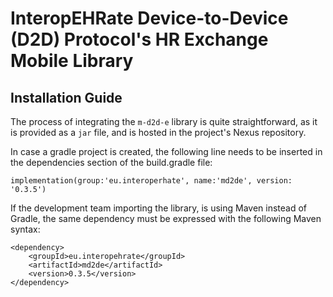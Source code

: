 # InteropEHRate Device-to-Device (D2D) Protocol's HR Exchange Mobile Library

## Installation Guide
The process of integrating the `m-d2d-e` library is quite straightforward, as it is provided as a `jar` file, and is hosted in the project's Nexus repository. 

In case a gradle project is created, the following line needs to be inserted in the dependencies section of the build.gradle file:
```
implementation(group:'eu.interoperhate', name:'md2de', version: '0.3.5')
```

If the development team importing the library, is using Maven instead of Gradle, the same dependency must be expressed with the following Maven syntax:
```
<dependency>
	<groupId>eu.interopehrate</groupId>
	<artifactId>md2de</artifactId>
	<version>0.3.5</version>
</dependency>
```
